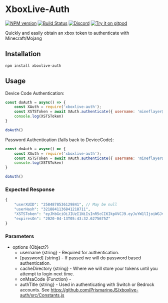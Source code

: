 # XboxLive-Auth
[![NPM version](https://img.shields.io/npm/v/prismarine-template.svg)](http://npmjs.com/package/prismarine-template)
[![Build Status](https://github.com/PrismarineJS/prismarine-template/workflows/CI/badge.svg)](https://github.com/PrismarineJS/prismarine-template/actions?query=workflow%3A%22CI%22)
[![Discord](https://img.shields.io/badge/chat-on%20discord-brightgreen.svg)](https://discord.gg/GsEFRM8)
[![Try it on gitpod](https://img.shields.io/badge/try-on%20gitpod-brightgreen.svg)](https://gitpod.io/#https://github.com/PrismarineJS/prismarine-template)

Quickly and easily obtain an xbox token to authenticate with Minecraft/Mojang

## Installation
```shell
npm install xboxlive-auth
```

## Usage

Device Code Authentication:
```js
const doAuth = async() => {
    const XAuth = require('xboxlive-auth');
    const XSTSToken = await XAuth.authenticate({ username: 'mineflayer@is.cool', cacheDirectory: './' });
    console.log(XSTSToken)
}

doAuth()
```

Password Authentication (falls back to DeviceCode):
```js
const doAuth = async() => {
    const XAuth = require('xboxlive-auth');
    const XSTSToken = await XAuth.authenticate({ username: 'mineflayer@is.cool', password: 'GoCheckItOut!123', cacheDirectory: './' });
    console.log(XSTSToken)
}

doAuth()
```

### Expected Response
```php
{
    "userXUID": "2584878536129841", // May be null
    "userHash": "3218841136841218711",
    "XSTSToken": "eyJhbGciOiJIUzI1NiIsInR5cCI6IkpXVCJ9.eyJuYW1lIjoiWGJveFJlcGxheS5uZXQifQ.c2UraxPmZ4STYozrjFEW8SBqU0WjnIV0h-jjnfsKtrA",
    "expiresOn": "2020-04-13T05:43:32.6275675Z"
}
```

### Parameters
- options {Object?}
    - username {string} - Required for authentication.
    - [password] {string} - If passed we will do password based authentication.
    - cacheDirectory {string} - Where we will store your tokens until you attempt to login next time.
    - onMsaCode {Function} - 
    - authTitle {string} - Used in authenticating with Switch or Bedrock accounts. See https://github.com/PrismarineJS/xboxlive-auth/src/Constants.js
